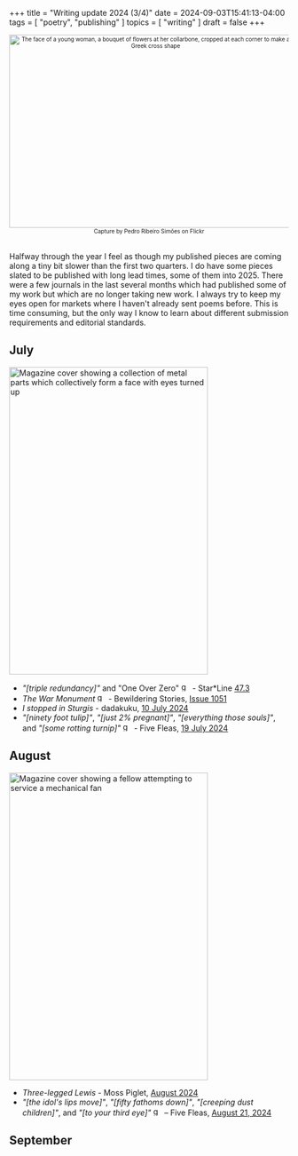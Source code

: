 +++
title = "Writing update 2024 (3/4)"
date = 2024-09-03T15:41:13-04:00
tags = [
  "poetry",
  "publishing"
]
topics = [
  "writing"
]
draft = false
+++
<div align="center" style="font-size:x-small"><img src="https://milkfish08.s3.amazonaws.com/photo/blog/abovethefold/36689943124_5612a14605_k.jpg" title="Geometrical reconstructions and figure with roses # 9 (1987) - Julio Ventura (1952)" alt="The face of a young woman, a bouquet of flowers at her collarbone, cropped at each corner to make a Greek cross shape" width=512 height=348 /><br />Capture by Pedro Ribeiro Sim&otilde;es on Flickr</div><br clear="all" />

Halfway through the year I feel as though my published pieces are coming along a tiny bit slower than the first two quarters.
I do have some pieces slated to be published with long lead times, some of them into 2025.
There were a few journals in the last several months which had published some of my work but which are no longer taking new work.
I always try to keep my eyes open for markets where I haven't already sent poems before.
This is time consuming, but the only way I know to learn about different submission requirements and editorial standards.

## July

<img src="https://sfpoetry.com/sl/covers/47.3.jpg" title="Star*Line 47.3 cover" alt="Magazine cover showing a collection of metal parts which collectively form a face with eyes turned up" title="Staring at the Night Sky"  width=358 height=554 /><br clear="all" />
* *"[triple redundancy]"* and "One Over Zero" <img src="https://milkfish08.s3.amazonaws.com/photo/blog/award_star_gold_1.png" width=16 height=16 title="gold star" /> - Star*Line [47.3](https://sfpoetry.com/sl/issues/starline47.3.html)
* *The War Monument* <img src="https://milkfish08.s3.amazonaws.com/photo/blog/award_star_gold_1.png" width=16 height=16 title="gold star" /> - Bewildering Stories, [Issue 1051](http://www.bewilderingstories.com/issue1051/war_monument.html)
* *I stopped in Sturgis* - dadakuku, [10 July 2024](https://dadakuku.com/2024/07/10/i-stopped-in-sturgis/)
* *"[ninety foot tulip]"*, *"[just 2% pregnant]"*, *"[everything those souls]"*, and *"[some rotting turnip]"*  <img src="https://milkfish08.s3.amazonaws.com/photo/blog/award_star_gold_1.png" width=16 height=16 title="gold star" /> - Five Fleas, [19 July 2024](https://fivefleas.blogspot.com/2024/07/afternoon-of-july-19-2024.html)

## August

<img src="https://milkfish08.s3.amazonaws.com/photo/blog/20240805_195611.jpg" title="Moss Piglet August 2024 cover" alt="Magazine cover showing a fellow attempting to service a mechanical fan" title="Moss Piglet cover"  width=358 height=554 /><br clear="all" />
* *Three-legged Lewis* - Moss Piglet, [August 2024](https://www.krazines.com/)
* *"[the idol's lips move]"*, *"[fifty fathoms down]"*, *"[creeping dust children]"*, and *"[to your third eye]"*  <img src="https://milkfish08.s3.amazonaws.com/photo/blog/award_star_gold_1.png" width=16 height=16 title="gold star" /> – Five Fleas, [August 21, 2024](https://fivefleas.blogspot.com/2024/08/morning-of-august-21-2024.html)

## September